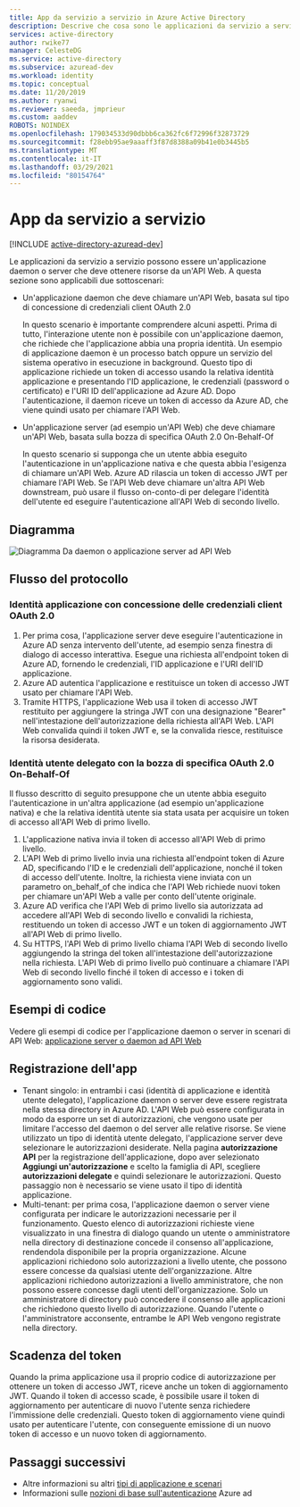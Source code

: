 ```yaml
---
title: App da servizio a servizio in Azure Active Directory
description: Descrive che cosa sono le applicazioni da servizio a servizio e presenta le informazioni di base su flusso del protocollo, registrazione e scadenza del token per questo tipo di app.
services: active-directory
author: rwike77
manager: CelesteDG
ms.service: active-directory
ms.subservice: azuread-dev
ms.workload: identity
ms.topic: conceptual
ms.date: 11/20/2019
ms.author: ryanwi
ms.reviewer: saeeda, jmprieur
ms.custom: aaddev
ROBOTS: NOINDEX
ms.openlocfilehash: 179034533d90dbbb6ca362fc6f72996f32873729
ms.sourcegitcommit: f28ebb95ae9aaaff3f87d8388a09b41e0b3445b5
ms.translationtype: MT
ms.contentlocale: it-IT
ms.lasthandoff: 03/29/2021
ms.locfileid: "80154764"
---
```

# <a name="service-to-service-apps"></a>App da servizio a servizio

[!INCLUDE [active-directory-azuread-dev](../../../includes/active-directory-azuread-dev.md)]

Le applicazioni da servizio a servizio possono essere un'applicazione daemon o server che deve ottenere risorse da un'API Web. A questa sezione sono applicabili due sottoscenari:

- Un'applicazione daemon che deve chiamare un'API Web, basata sul tipo di concessione di credenziali client OAuth 2.0

    In questo scenario è importante comprendere alcuni aspetti. Prima di tutto, l'interazione utente non è possibile con un'applicazione daemon, che richiede che l'applicazione abbia una propria identità. Un esempio di applicazione daemon è un processo batch oppure un servizio del sistema operativo in esecuzione in background. Questo tipo di applicazione richiede un token di accesso usando la relativa identità applicazione e presentando l'ID applicazione, le credenziali (password o certificato) e l'URI ID dell'applicazione ad Azure AD. Dopo l'autenticazione, il daemon riceve un token di accesso da Azure AD, che viene quindi usato per chiamare l'API Web.

- Un'applicazione server (ad esempio un'API Web) che deve chiamare un'API Web, basata sulla bozza di specifica OAuth 2.0 On-Behalf-Of

    In questo scenario si supponga che un utente abbia eseguito l'autenticazione in un'applicazione nativa e che questa abbia l'esigenza di chiamare un'API Web. Azure AD rilascia un token di accesso JWT per chiamare l'API Web. Se l'API Web deve chiamare un'altra API Web downstream, può usare il flusso on-conto-di per delegare l'identità dell'utente ed eseguire l'autenticazione all'API Web di secondo livello.

## <a name="diagram"></a>Diagramma

![Diagramma Da daemon o applicazione server ad API Web](./media/authentication-scenarios/daemon-server-app-to-web-api.png)

## <a name="protocol-flow"></a>Flusso del protocollo

### <a name="application-identity-with-oauth-20-client-credentials-grant"></a>Identità applicazione con concessione delle credenziali client OAuth 2.0

1. Per prima cosa, l'applicazione server deve eseguire l'autenticazione in Azure AD senza intervento dell'utente, ad esempio senza finestra di dialogo di accesso interattiva. Esegue una richiesta all'endpoint token di Azure AD, fornendo le credenziali, l'ID applicazione e l'URI dell'ID applicazione.
1. Azure AD autentica l'applicazione e restituisce un token di accesso JWT usato per chiamare l'API Web.
1. Tramite HTTPS, l'applicazione Web usa il token di accesso JWT restituito per aggiungere la stringa JWT con una designazione "Bearer" nell'intestazione dell'autorizzazione della richiesta all'API Web. L'API Web convalida quindi il token JWT e, se la convalida riesce, restituisce la risorsa desiderata.

### <a name="delegated-user-identity-with-oauth-20-on-behalf-of-draft-specification"></a>Identità utente delegato con la bozza di specifica OAuth 2.0 On-Behalf-Of

Il flusso descritto di seguito presuppone che un utente abbia eseguito l'autenticazione in un'altra applicazione (ad esempio un'applicazione nativa) e che la relativa identità utente sia stata usata per acquisire un token di accesso all'API Web di primo livello.

1. L'applicazione nativa invia il token di accesso all'API Web di primo livello.
1. L'API Web di primo livello invia una richiesta all'endpoint token di Azure AD, specificando l'ID e le credenziali dell'applicazione, nonché il token di accesso dell'utente. Inoltre, la richiesta viene inviata con un parametro on_behalf_of che indica che l'API Web richiede nuovi token per chiamare un'API Web a valle per conto dell'utente originale.
1. Azure AD verifica che l'API Web di primo livello sia autorizzata ad accedere all'API Web di secondo livello e convalidi la richiesta, restituendo un token di accesso JWT e un token di aggiornamento JWT all'API Web di primo livello.
1. Su HTTPS, l'API Web di primo livello chiama l'API Web di secondo livello aggiungendo la stringa del token all'intestazione dell'autorizzazione nella richiesta. L'API Web di primo livello può continuare a chiamare l'API Web di secondo livello finché il token di accesso e i token di aggiornamento sono validi.

## <a name="code-samples"></a>Esempi di codice

Vedere gli esempi di codice per l'applicazione daemon o server in scenari di API Web: [applicazione server o daemon ad API Web](sample-v1-code.md#daemon-applications-accessing-web-apis-with-the-applications-identity)

## <a name="app-registration"></a>Registrazione dell'app

* Tenant singolo: in entrambi i casi (identità di applicazione e identità utente delegato), l'applicazione daemon o server deve essere registrata nella stessa directory in Azure AD. L'API Web può essere configurata in modo da esporre un set di autorizzazioni, che vengono usate per limitare l'accesso del daemon o del server alle relative risorse. Se viene utilizzato un tipo di identità utente delegato, l'applicazione server deve selezionare le autorizzazioni desiderate. Nella pagina **autorizzazione API** per la registrazione dell'applicazione, dopo aver selezionato **Aggiungi un'autorizzazione** e scelto la famiglia di API, scegliere **autorizzazioni delegate** e quindi selezionare le autorizzazioni. Questo passaggio non è necessario se viene usato il tipo di identità applicazione.
* Multi-tenant: per prima cosa, l'applicazione daemon o server viene configurata per indicare le autorizzazioni necessarie per il funzionamento. Questo elenco di autorizzazioni richieste viene visualizzato in una finestra di dialogo quando un utente o amministratore nella directory di destinazione concede il consenso all'applicazione, rendendola disponibile per la propria organizzazione. Alcune applicazioni richiedono solo autorizzazioni a livello utente, che possono essere concesse da qualsiasi utente dell'organizzazione. Altre applicazioni richiedono autorizzazioni a livello amministratore, che non possono essere concesse dagli utenti dell'organizzazione. Solo un amministratore di directory può concedere il consenso alle applicazioni che richiedono questo livello di autorizzazione. Quando l'utente o l'amministratore acconsente, entrambe le API Web vengono registrate nella directory.

## <a name="token-expiration"></a>Scadenza del token

Quando la prima applicazione usa il proprio codice di autorizzazione per ottenere un token di accesso JWT, riceve anche un token di aggiornamento JWT. Quando il token di accesso scade, è possibile usare il token di aggiornamento per autenticare di nuovo l'utente senza richiedere l'immissione delle credenziali. Questo token di aggiornamento viene quindi usato per autenticare l'utente, con conseguente emissione di un nuovo token di accesso e un nuovo token di aggiornamento.

## <a name="next-steps"></a>Passaggi successivi

- Altre informazioni su altri [tipi di applicazione e scenari](app-types.md)
- Informazioni sulle [nozioni di base sull'autenticazione](v1-authentication-scenarios.md) Azure ad
